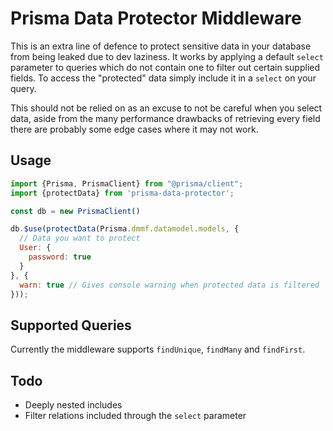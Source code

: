 # Prisma Data Protector Middleware
This is an extra line of defence to protect sensitive data in your database from being leaked due to dev laziness. It works by applying a default `select` parameter to queries which do not contain one to filter out certain supplied fields. To access the "protected" data simply include it in a `select` on your query.

This should not be relied on as an excuse to not be careful when you select data, aside from the many performance drawbacks of retrieving every field there are probably some edge cases where it may not work.

## Usage
```js
import {Prisma, PrismaClient} from "@prisma/client";
import {protectData} from 'prisma-data-protector';

const db = new PrismaClient()

db.$use(protectData(Prisma.dmmf.datamodel.models, {
  // Data you want to protect
  User: {
    password: true
  }
}, {
  warn: true // Gives console warning when protected data is filtered
}));
```

## Supported Queries
Currently the middleware supports `findUnique`, `findMany` and `findFirst`.

## Todo
 - Deeply nested includes
 - Filter relations included through the `select` parameter